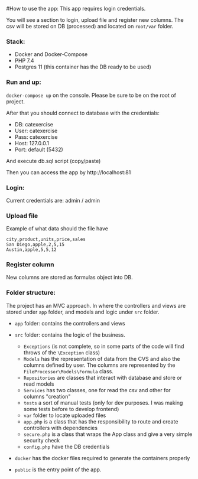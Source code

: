 #How to use the app:
This app requires login credentials.

You will see a section to login, upload file and register new columns. The csv will be stored on DB (processed) and located on `root/var` folder.

### Stack:

* Docker and Docker-Compose
* PHP 7.4
* Postgres 11 (this container has the DB ready to be used)

### Run and up:

`docker-compose up` on the console. Please be sure to be on the root of project.

After that you should connect to database with the credentials:
* DB: catexercise
* User: catexercise
* Pass:  catexercise
* Host: 127.0.0.1
* Port: default (5432)

And execute db.sql script (copy/paste)

Then you can access the app by http://localhost:81

### Login:
Current credentials are: admin / admin

### Upload file
Example of what data should the file have

```csv
city,product,units,price,sales
San Diego,apple,2,5,15
Austin,apple,5,5,12
```

### Register column

New columns are stored as formulas object into DB.

### Folder structure:

The project has an MVC approach. In where the controllers and views are stored under `app` folder, and models and logic under `src` folder.  
* `app` folder: contains the controllers and views 
* `src` folder: contains the logic of the business.
    * `Exceptions` (is not complete, so in some parts of the code will find throws of the `\Exception` class)
    * `Models` has the representation of data from the CVS and also the columns defined by user. The columns are represented by the `FileProcessor\Models\Formula` class.
    * `Repositories` are classes that interact with database and store or read models
    * `Services` has two classes, one for read the csv and other for columns "creation"
    * `tests` a sort of manual tests (only for dev purposes. I was making some tests before to develop frontend)
    * `var` folder to locate uploaded files
    * `app.php` is a class that has the responsibility to route and create controllers with dependencies
    * `secure.php` is a class that wraps the App class and give a very simple security check
    * `config.php` have the DB credentials

* `docker` has the docker files required to generate the containers properly
* `public` is the entry point of the app. 
    